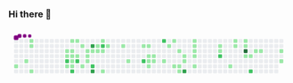 ### Hi there 👋

<!--
**Solamento02/Solamento02** is a ✨ _special_ ✨ repository because its `README.md` (this file) appears on your GitHub profile.

Here are some ideas to get you started:

- 🔭 I’m currently working on ...
- 🌱 I’m currently learning ...
- 👯 I’m looking to collaborate on ...
- 🤔 I’m looking for help with ...
- 💬 Ask me about ...
- 📫 How to reach me: ...
- 😄 Pronouns: ...
- ⚡ Fun fact: ...
-->

<svg viewBox="-16 -32 880 192" width="880" height="192" xmlns="http://www.w3.org/2000/svg"><desc>Generated with https://github.com/Platane/snk</desc><style>@keyframes c0{4.77%{fill:var(--c1)}4.79%,to{fill:var(--ce)}}@keyframes c1{2.68%{fill:var(--c1)}2.7%,to{fill:var(--ce)}}@keyframes c2{1.18%{fill:var(--c1)}1.2%,to{fill:var(--ce)}}@keyframes c3{1.48%{fill:var(--c1)}1.5%,to{fill:var(--ce)}}@keyframes c4{3.57%{fill:var(--c1)}3.59%,to{fill:var(--ce)}}@keyframes c5{15.81%{fill:var(--c1)}15.83%,to{fill:var(--ce)}}@keyframes c6{8.35%{fill:var(--c1)}8.37%,to{fill:var(--ce)}}@keyframes c7{70.14%{fill:var(--c2)}70.16%,to{fill:var(--ce)}}@keyframes c8{17.3%{fill:var(--c1)}17.32%,to{fill:var(--ce)}}@keyframes c9{14.92%{fill:var(--c1)}14.94%,to{fill:var(--ce)}}@keyframes ca{15.51%{fill:var(--c1)}15.53%,to{fill:var(--ce)}}@keyframes cb{8.65%{fill:var(--c1)}8.67%,to{fill:var(--ce)}}@keyframes cc{16.71%{fill:var(--c1)}16.73%,to{fill:var(--ce)}}@keyframes cd{17%{fill:var(--c1)}17.02%,to{fill:var(--ce)}}@keyframes ce{71.03%{fill:var(--c2)}71.05%,to{fill:var(--ce)}}@keyframes cf{14.62%{fill:var(--c1)}14.64%,to{fill:var(--ce)}}@keyframes cg{8.95%{fill:var(--c1)}8.97%,to{fill:var(--ce)}}@keyframes ch{69.54%{fill:var(--c2)}69.56%,to{fill:var(--ce)}}@keyframes ci{14.02%{fill:var(--c1)}14.04%,to{fill:var(--ce)}}@keyframes cj{19.39%{fill:var(--c1)}19.41%,to{fill:var(--ce)}}@keyframes ck{9.84%{fill:var(--c1)}9.86%,to{fill:var(--ce)}}@keyframes cl{9.54%{fill:var(--c1)}9.56%,to{fill:var(--ce)}}@keyframes cm{19.99%{fill:var(--c1)}20.01%,to{fill:var(--ce)}}@keyframes cn{73.72%{fill:var(--c3)}73.74%,to{fill:var(--ce)}}@keyframes co{10.14%{fill:var(--c1)}10.16%,to{fill:var(--ce)}}@keyframes cp{68.35%{fill:var(--c2)}68.37%,to{fill:var(--ce)}}@keyframes cq{72.23%{fill:var(--c3)}72.25%,to{fill:var(--ce)}}@keyframes cr{12.53%{fill:var(--c1)}12.55%,to{fill:var(--ce)}}@keyframes cs{10.44%{fill:var(--c1)}10.46%,to{fill:var(--ce)}}@keyframes ct{11.93%{fill:var(--c1)}11.95%,to{fill:var(--ce)}}@keyframes cu{66.56%{fill:var(--c2)}66.58%,to{fill:var(--ce)}}@keyframes cv{10.74%{fill:var(--c1)}10.76%,to{fill:var(--ce)}}@keyframes cw{21.48%{fill:var(--c1)}21.5%,to{fill:var(--ce)}}@keyframes cx{11.33%{fill:var(--c1)}11.35%,to{fill:var(--ce)}}@keyframes cy{24.77%{fill:var(--c1)}24.79%,to{fill:var(--ce)}}@keyframes cz{23.57%{fill:var(--c1)}23.59%,to{fill:var(--ce)}}@keyframes c10{26.56%{fill:var(--c1)}26.58%,to{fill:var(--ce)}}@keyframes c11{63.27%{fill:var(--c2)}63.29%,to{fill:var(--ce)}}@keyframes c12{26.86%{fill:var(--c1)}26.88%,to{fill:var(--ce)}}@keyframes c13{27.45%{fill:var(--c1)}27.47%,to{fill:var(--ce)}}@keyframes c14{28.35%{fill:var(--c1)}28.37%,to{fill:var(--ce)}}@keyframes c15{28.65%{fill:var(--c1)}28.67%,to{fill:var(--ce)}}@keyframes c16{27.75%{fill:var(--c1)}27.77%,to{fill:var(--ce)}}@keyframes c17{28.05%{fill:var(--c1)}28.07%,to{fill:var(--ce)}}@keyframes c18{60.89%{fill:var(--c2)}60.91%,to{fill:var(--ce)}}@keyframes c19{29.84%{fill:var(--c1)}29.86%,to{fill:var(--ce)}}@keyframes c1a{36.41%{fill:var(--c1)}36.43%,to{fill:var(--ce)}}@keyframes c1b{35.81%{fill:var(--c1)}35.83%,to{fill:var(--ce)}}@keyframes c1c{30.74%{fill:var(--c1)}30.76%,to{fill:var(--ce)}}@keyframes c1d{37.3%{fill:var(--c1)}37.32%,to{fill:var(--ce)}}@keyframes c1e{31.03%{fill:var(--c1)}31.05%,to{fill:var(--ce)}}@keyframes c1f{31.33%{fill:var(--c1)}31.35%,to{fill:var(--ce)}}@keyframes c1g{33.12%{fill:var(--c1)}33.14%,to{fill:var(--ce)}}@keyframes c1h{32.83%{fill:var(--c1)}32.85%,to{fill:var(--ce)}}@keyframes c1i{80.59%{fill:var(--c3)}80.61%,to{fill:var(--ce)}}@keyframes c1j{34.62%{fill:var(--c1)}34.64%,to{fill:var(--ce)}}@keyframes c1k{34.32%{fill:var(--c1)}34.34%,to{fill:var(--ce)}}@keyframes c1l{34.02%{fill:var(--c1)}34.04%,to{fill:var(--ce)}}@keyframes c1m{33.72%{fill:var(--c1)}33.74%,to{fill:var(--ce)}}@keyframes c1n{39.09%{fill:var(--c1)}39.11%,to{fill:var(--ce)}}@keyframes c1o{50.74%{fill:var(--c1)}50.76%,to{fill:var(--ce)}}@keyframes c1p{51.03%{fill:var(--c1)}51.05%,to{fill:var(--ce)}}@keyframes c1q{51.33%{fill:var(--c2)}51.35%,to{fill:var(--ce)}}@keyframes c1r{41.18%{fill:var(--c1)}41.2%,to{fill:var(--ce)}}@keyframes c1s{49.54%{fill:var(--c1)}49.56%,to{fill:var(--ce)}}@keyframes c1t{49.84%{fill:var(--c1)}49.86%,to{fill:var(--ce)}}@keyframes c1u{48.95%{fill:var(--c1)}48.97%,to{fill:var(--ce)}}@keyframes c1v{48.65%{fill:var(--c1)}48.67%,to{fill:var(--ce)}}@keyframes c1w{85.36%{fill:var(--c4)}85.38%,to{fill:var(--ce)}}@keyframes c1x{42.68%{fill:var(--c1)}42.7%,to{fill:var(--ce)}}@keyframes c1y{42.98%{fill:var(--c1)}43%,to{fill:var(--ce)}}@keyframes c1z{54.02%{fill:var(--c2)}54.04%,to{fill:var(--ce)}}@keyframes c20{43.57%{fill:var(--c1)}43.59%,to{fill:var(--ce)}}@keyframes c21{43.87%{fill:var(--c1)}43.89%,to{fill:var(--ce)}}@keyframes c22{45.06%{fill:var(--c1)}45.08%,to{fill:var(--ce)}}@keyframes c23{45.66%{fill:var(--c1)}45.68%,to{fill:var(--ce)}}@keyframes u0{1.18%{transform:scale(0,1)}1.2%,1.48%{transform:scale(.02,1)}1.5%,2.68%{transform:scale(.03,1)}2.7%,3.57%{transform:scale(.05,1)}3.59%,4.77%{transform:scale(.06,1)}4.79%,8.35%{transform:scale(.08,1)}8.37%,8.65%{transform:scale(.1,1)}8.67%,8.95%{transform:scale(.11,1)}8.97%,9.54%{transform:scale(.13,1)}9.56%,9.84%{transform:scale(.14,1)}10.14%,9.86%{transform:scale(.16,1)}10.16%,10.44%{transform:scale(.17,1)}10.46%,10.74%{transform:scale(.19,1)}10.76%,11.33%{transform:scale(.21,1)}11.35%,11.93%{transform:scale(.22,1)}11.95%,12.53%{transform:scale(.24,1)}12.55%,14.02%{transform:scale(.25,1)}14.04%,14.62%{transform:scale(.27,1)}14.64%,14.92%{transform:scale(.29,1)}14.94%,15.51%{transform:scale(.3,1)}15.53%,15.81%{transform:scale(.32,1)}15.83%,16.71%{transform:scale(.33,1)}16.73%,17%{transform:scale(.35,1)}17.02%,17.3%{transform:scale(.37,1)}17.32%,19.39%{transform:scale(.38,1)}19.41%,19.99%{transform:scale(.4,1)}20.01%,21.48%{transform:scale(.41,1)}21.5%,23.57%{transform:scale(.43,1)}23.59%,24.77%{transform:scale(.44,1)}24.79%,26.56%{transform:scale(.46,1)}26.58%,26.86%{transform:scale(.48,1)}26.88%,27.45%{transform:scale(.49,1)}27.47%,27.75%{transform:scale(.51,1)}27.77%,28.05%{transform:scale(.52,1)}28.07%,28.35%{transform:scale(.54,1)}28.37%,28.65%{transform:scale(.56,1)}28.67%,29.84%{transform:scale(.57,1)}29.86%,30.74%{transform:scale(.59,1)}30.76%,31.03%{transform:scale(.6,1)}31.05%,31.33%{transform:scale(.62,1)}31.35%,32.83%{transform:scale(.63,1)}32.85%,33.12%{transform:scale(.65,1)}33.14%,33.72%{transform:scale(.67,1)}33.74%,34.02%{transform:scale(.68,1)}34.04%,34.32%{transform:scale(.7,1)}34.34%,34.62%{transform:scale(.71,1)}34.64%,35.81%{transform:scale(.73,1)}35.83%,36.41%{transform:scale(.75,1)}36.43%,37.3%{transform:scale(.76,1)}37.32%,39.09%{transform:scale(.78,1)}39.11%,41.18%{transform:scale(.79,1)}41.2%,42.68%{transform:scale(.81,1)}42.7%,42.98%{transform:scale(.83,1)}43%,43.57%{transform:scale(.84,1)}43.59%,43.87%{transform:scale(.86,1)}43.89%,45.06%{transform:scale(.87,1)}45.08%,45.66%{transform:scale(.89,1)}45.68%,48.65%{transform:scale(.9,1)}48.67%,48.95%{transform:scale(.92,1)}48.97%,49.54%{transform:scale(.94,1)}49.56%,49.84%{transform:scale(.95,1)}49.86%,50.74%{transform:scale(.97,1)}50.76%,51.03%{transform:scale(.98,1)}51.05%,to{transform:scale(1,1)}}@keyframes u1{51.33%{transform:scale(0,1)}51.35%,54.02%{transform:scale(.11,1)}54.04%,60.89%{transform:scale(.22,1)}60.91%,63.27%{transform:scale(.33,1)}63.29%,66.56%{transform:scale(.44,1)}66.58%,68.35%{transform:scale(.56,1)}68.37%,69.54%{transform:scale(.67,1)}69.56%,70.14%{transform:scale(.78,1)}70.16%,71.03%{transform:scale(.89,1)}71.05%,to{transform:scale(1,1)}}@keyframes u2{72.23%{transform:scale(0,1)}72.25%,73.72%{transform:scale(.33,1)}73.74%,80.59%{transform:scale(.67,1)}80.61%,to{transform:scale(1,1)}}@keyframes u3{85.36%{transform:scale(0,1)}85.38%,to{transform:scale(1,1)}}@keyframes s0{0%,99.7%{transform:translate(0,-16px)}.3%{transform:translate(0,0)}1.19%,98.51%{transform:translate(48px,0)}1.49%{transform:translate(48px,16px)}1.79%{transform:translate(32px,16px)}2.69%{transform:translate(32px,64px)}2.99%{transform:translate(48px,64px)}3.58%{transform:translate(48px,96px)}3.88%{transform:translate(32px,96px)}4.18%{transform:translate(32px,80px)}4.78%{transform:translate(0,80px)}5.07%{transform:translate(0,64px)}7.76%{transform:translate(144px,64px)}8.06%{transform:translate(144px,48px)}9.55%{transform:translate(224px,48px)}13.43%,9.85%{transform:translate(224px,32px)}11.04%{transform:translate(288px,32px)}11.64%{transform:translate(288px,0)}12.24%{transform:translate(256px,0)}12.84%,67.16%{transform:translate(256px,32px)}13.73%{transform:translate(224px,16px)}14.03%{transform:translate(208px,16px)}14.33%{transform:translate(208px,0)}14.93%{transform:translate(176px,0)}15.52%{transform:translate(176px,32px)}15.82%{transform:translate(160px,32px)}16.12%{transform:translate(160px,48px)}16.42%{transform:translate(176px,48px)}17.01%,70.75%{transform:translate(176px,80px)}17.61%{transform:translate(144px,80px)}17.91%{transform:translate(144px,96px)}18.21%{transform:translate(160px,96px)}18.51%,70.45%{transform:translate(160px,80px)}19.7%,68.66%{transform:translate(224px,80px)}20%,68.96%{transform:translate(224px,64px)}20.9%{transform:translate(272px,64px)}21.49%{transform:translate(272px,96px)}22.99%{transform:translate(352px,96px)}24.48%{transform:translate(352px,16px)}24.78%{transform:translate(336px,16px)}25.07%{transform:translate(336px,0)}26.27%,62.09%{transform:translate(400px,0)}26.57%{transform:translate(400px,16px)}26.87%{transform:translate(416px,16px)}27.46%{transform:translate(416px,48px)}27.76%{transform:translate(432px,48px)}28.06%{transform:translate(432px,64px)}28.36%{transform:translate(416px,64px)}28.66%{transform:translate(416px,80px)}29.55%{transform:translate(464px,80px)}29.85%{transform:translate(464px,64px)}30.45%{transform:translate(496px,64px)}30.75%,31.94%{transform:translate(496px,80px)}31.04%{transform:translate(512px,80px)}31.34%{transform:translate(512px,96px)}31.64%{transform:translate(496px,96px)}32.54%{transform:translate(528px,80px)}33.13%{transform:translate(528px,48px)}33.73%{transform:translate(560px,48px)}34.63%{transform:translate(560px,0)}36.12%{transform:translate(480px,0)}36.42%{transform:translate(480px,16px)}37.01%{transform:translate(512px,16px)}37.31%{transform:translate(512px,32px)}38.21%{transform:translate(560px,32px)}39.1%{transform:translate(560px,80px)}42.09%{transform:translate(720px,80px)}42.69%,55.22%{transform:translate(720px,48px)}43.28%{transform:translate(752px,48px)}43.58%{transform:translate(752px,32px)}45.07%{transform:translate(832px,32px)}45.67%{transform:translate(832px,64px)}45.97%{transform:translate(816px,64px)}46.87%{transform:translate(816px,16px)}48.66%{transform:translate(720px,16px)}48.96%{transform:translate(720px,0)}49.55%{transform:translate(688px,0)}49.85%{transform:translate(688px,16px)}50.75%{transform:translate(640px,16px)}51.34%{transform:translate(640px,48px)}53.13%{transform:translate(736px,48px)}54.03%{transform:translate(736px,96px)}54.33%,84.18%{transform:translate(720px,96px)}55.52%{transform:translate(704px,48px)}56.42%{transform:translate(704px,0)}63.28%{transform:translate(400px,64px)}63.58%{transform:translate(384px,64px)}64.48%{transform:translate(384px,16px)}66.87%{transform:translate(256px,16px)}67.46%{transform:translate(240px,32px)}68.36%{transform:translate(240px,80px)}70.15%{transform:translate(160px,64px)}71.04%{transform:translate(176px,96px)}72.24%{transform:translate(240px,96px)}73.73%{transform:translate(240px,16px)}79.1%{transform:translate(528px,16px)}80.6%{transform:translate(528px,96px)}85.37%{transform:translate(720px,32px)}97.61%{transform:translate(64px,32px)}98.21%{transform:translate(64px,0)}98.81%{transform:translate(48px,-16px)}}@keyframes s1{0%,99.7%{transform:translate(16px,-16px)}.3%{transform:translate(0,-16px)}.6%{transform:translate(0,0)}1.49%,98.81%{transform:translate(48px,0)}1.79%{transform:translate(48px,16px)}2.09%{transform:translate(32px,16px)}2.99%{transform:translate(32px,64px)}3.28%{transform:translate(48px,64px)}3.88%{transform:translate(48px,96px)}4.18%{transform:translate(32px,96px)}4.48%{transform:translate(32px,80px)}5.07%{transform:translate(0,80px)}5.37%{transform:translate(0,64px)}8.06%{transform:translate(144px,64px)}8.36%{transform:translate(144px,48px)}9.85%{transform:translate(224px,48px)}10.15%,13.73%{transform:translate(224px,32px)}11.34%{transform:translate(288px,32px)}11.94%{transform:translate(288px,0)}12.54%{transform:translate(256px,0)}13.13%,67.46%{transform:translate(256px,32px)}14.03%{transform:translate(224px,16px)}14.33%{transform:translate(208px,16px)}14.63%{transform:translate(208px,0)}15.22%{transform:translate(176px,0)}15.82%{transform:translate(176px,32px)}16.12%{transform:translate(160px,32px)}16.42%{transform:translate(160px,48px)}16.72%{transform:translate(176px,48px)}17.31%,71.04%{transform:translate(176px,80px)}17.91%{transform:translate(144px,80px)}18.21%{transform:translate(144px,96px)}18.51%{transform:translate(160px,96px)}18.81%,70.75%{transform:translate(160px,80px)}20%,68.96%{transform:translate(224px,80px)}20.3%,69.25%{transform:translate(224px,64px)}21.19%{transform:translate(272px,64px)}21.79%{transform:translate(272px,96px)}23.28%{transform:translate(352px,96px)}24.78%{transform:translate(352px,16px)}25.07%{transform:translate(336px,16px)}25.37%{transform:translate(336px,0)}26.57%,62.39%{transform:translate(400px,0)}26.87%{transform:translate(400px,16px)}27.16%{transform:translate(416px,16px)}27.76%{transform:translate(416px,48px)}28.06%{transform:translate(432px,48px)}28.36%{transform:translate(432px,64px)}28.66%{transform:translate(416px,64px)}28.96%{transform:translate(416px,80px)}29.85%{transform:translate(464px,80px)}30.15%{transform:translate(464px,64px)}30.75%{transform:translate(496px,64px)}31.04%,32.24%{transform:translate(496px,80px)}31.34%{transform:translate(512px,80px)}31.64%{transform:translate(512px,96px)}31.94%{transform:translate(496px,96px)}32.84%{transform:translate(528px,80px)}33.43%{transform:translate(528px,48px)}34.03%{transform:translate(560px,48px)}34.93%{transform:translate(560px,0)}36.42%{transform:translate(480px,0)}36.72%{transform:translate(480px,16px)}37.31%{transform:translate(512px,16px)}37.61%{transform:translate(512px,32px)}38.51%{transform:translate(560px,32px)}39.4%{transform:translate(560px,80px)}42.39%{transform:translate(720px,80px)}42.99%,55.52%{transform:translate(720px,48px)}43.58%{transform:translate(752px,48px)}43.88%{transform:translate(752px,32px)}45.37%{transform:translate(832px,32px)}45.97%{transform:translate(832px,64px)}46.27%{transform:translate(816px,64px)}47.16%{transform:translate(816px,16px)}48.96%{transform:translate(720px,16px)}49.25%{transform:translate(720px,0)}49.85%{transform:translate(688px,0)}50.15%{transform:translate(688px,16px)}51.04%{transform:translate(640px,16px)}51.64%{transform:translate(640px,48px)}53.43%{transform:translate(736px,48px)}54.33%{transform:translate(736px,96px)}54.63%,84.48%{transform:translate(720px,96px)}55.82%{transform:translate(704px,48px)}56.72%{transform:translate(704px,0)}63.58%{transform:translate(400px,64px)}63.88%{transform:translate(384px,64px)}64.78%{transform:translate(384px,16px)}67.16%{transform:translate(256px,16px)}67.76%{transform:translate(240px,32px)}68.66%{transform:translate(240px,80px)}70.45%{transform:translate(160px,64px)}71.34%{transform:translate(176px,96px)}72.54%{transform:translate(240px,96px)}74.03%{transform:translate(240px,16px)}79.4%{transform:translate(528px,16px)}80.9%{transform:translate(528px,96px)}85.67%{transform:translate(720px,32px)}97.91%{transform:translate(64px,32px)}98.51%{transform:translate(64px,0)}99.1%{transform:translate(48px,-16px)}}@keyframes s2{0%,99.7%{transform:translate(32px,-16px)}.6%{transform:translate(0,-16px)}.9%{transform:translate(0,0)}1.79%,99.1%{transform:translate(48px,0)}2.09%{transform:translate(48px,16px)}2.39%{transform:translate(32px,16px)}3.28%{transform:translate(32px,64px)}3.58%{transform:translate(48px,64px)}4.18%{transform:translate(48px,96px)}4.48%{transform:translate(32px,96px)}4.78%{transform:translate(32px,80px)}5.37%{transform:translate(0,80px)}5.67%{transform:translate(0,64px)}8.36%{transform:translate(144px,64px)}8.66%{transform:translate(144px,48px)}10.15%{transform:translate(224px,48px)}10.45%,14.03%{transform:translate(224px,32px)}11.64%{transform:translate(288px,32px)}12.24%{transform:translate(288px,0)}12.84%{transform:translate(256px,0)}13.43%,67.76%{transform:translate(256px,32px)}14.33%{transform:translate(224px,16px)}14.63%{transform:translate(208px,16px)}14.93%{transform:translate(208px,0)}15.52%{transform:translate(176px,0)}16.12%{transform:translate(176px,32px)}16.42%{transform:translate(160px,32px)}16.72%{transform:translate(160px,48px)}17.01%{transform:translate(176px,48px)}17.61%,71.34%{transform:translate(176px,80px)}18.21%{transform:translate(144px,80px)}18.51%{transform:translate(144px,96px)}18.81%{transform:translate(160px,96px)}19.1%,71.04%{transform:translate(160px,80px)}20.3%,69.25%{transform:translate(224px,80px)}20.6%,69.55%{transform:translate(224px,64px)}21.49%{transform:translate(272px,64px)}22.09%{transform:translate(272px,96px)}23.58%{transform:translate(352px,96px)}25.07%{transform:translate(352px,16px)}25.37%{transform:translate(336px,16px)}25.67%{transform:translate(336px,0)}26.87%,62.69%{transform:translate(400px,0)}27.16%{transform:translate(400px,16px)}27.46%{transform:translate(416px,16px)}28.06%{transform:translate(416px,48px)}28.36%{transform:translate(432px,48px)}28.66%{transform:translate(432px,64px)}28.96%{transform:translate(416px,64px)}29.25%{transform:translate(416px,80px)}30.15%{transform:translate(464px,80px)}30.45%{transform:translate(464px,64px)}31.04%{transform:translate(496px,64px)}31.34%,32.54%{transform:translate(496px,80px)}31.64%{transform:translate(512px,80px)}31.94%{transform:translate(512px,96px)}32.24%{transform:translate(496px,96px)}33.13%{transform:translate(528px,80px)}33.73%{transform:translate(528px,48px)}34.33%{transform:translate(560px,48px)}35.22%{transform:translate(560px,0)}36.72%{transform:translate(480px,0)}37.01%{transform:translate(480px,16px)}37.61%{transform:translate(512px,16px)}37.91%{transform:translate(512px,32px)}38.81%{transform:translate(560px,32px)}39.7%{transform:translate(560px,80px)}42.69%{transform:translate(720px,80px)}43.28%,55.82%{transform:translate(720px,48px)}43.88%{transform:translate(752px,48px)}44.18%{transform:translate(752px,32px)}45.67%{transform:translate(832px,32px)}46.27%{transform:translate(832px,64px)}46.57%{transform:translate(816px,64px)}47.46%{transform:translate(816px,16px)}49.25%{transform:translate(720px,16px)}49.55%{transform:translate(720px,0)}50.15%{transform:translate(688px,0)}50.45%{transform:translate(688px,16px)}51.34%{transform:translate(640px,16px)}51.94%{transform:translate(640px,48px)}53.73%{transform:translate(736px,48px)}54.63%{transform:translate(736px,96px)}54.93%,84.78%{transform:translate(720px,96px)}56.12%{transform:translate(704px,48px)}57.01%{transform:translate(704px,0)}63.88%{transform:translate(400px,64px)}64.18%{transform:translate(384px,64px)}65.07%{transform:translate(384px,16px)}67.46%{transform:translate(256px,16px)}68.06%{transform:translate(240px,32px)}68.96%{transform:translate(240px,80px)}70.75%{transform:translate(160px,64px)}71.64%{transform:translate(176px,96px)}72.84%{transform:translate(240px,96px)}74.33%{transform:translate(240px,16px)}79.7%{transform:translate(528px,16px)}81.19%{transform:translate(528px,96px)}85.97%{transform:translate(720px,32px)}98.21%{transform:translate(64px,32px)}98.81%{transform:translate(64px,0)}99.4%{transform:translate(48px,-16px)}}@keyframes s3{0%,99.7%{transform:translate(48px,-16px)}.9%{transform:translate(0,-16px)}1.19%{transform:translate(0,0)}2.09%,99.4%{transform:translate(48px,0)}2.39%{transform:translate(48px,16px)}2.69%{transform:translate(32px,16px)}3.58%{transform:translate(32px,64px)}3.88%{transform:translate(48px,64px)}4.48%{transform:translate(48px,96px)}4.78%{transform:translate(32px,96px)}5.07%{transform:translate(32px,80px)}5.67%{transform:translate(0,80px)}5.97%{transform:translate(0,64px)}8.66%{transform:translate(144px,64px)}8.96%{transform:translate(144px,48px)}10.45%{transform:translate(224px,48px)}10.75%,14.33%{transform:translate(224px,32px)}11.94%{transform:translate(288px,32px)}12.54%{transform:translate(288px,0)}13.13%{transform:translate(256px,0)}13.73%,68.06%{transform:translate(256px,32px)}14.63%{transform:translate(224px,16px)}14.93%{transform:translate(208px,16px)}15.22%{transform:translate(208px,0)}15.82%{transform:translate(176px,0)}16.42%{transform:translate(176px,32px)}16.72%{transform:translate(160px,32px)}17.01%{transform:translate(160px,48px)}17.31%{transform:translate(176px,48px)}17.91%,71.64%{transform:translate(176px,80px)}18.51%{transform:translate(144px,80px)}18.81%{transform:translate(144px,96px)}19.1%{transform:translate(160px,96px)}19.4%,71.34%{transform:translate(160px,80px)}20.6%,69.55%{transform:translate(224px,80px)}20.9%,69.85%{transform:translate(224px,64px)}21.79%{transform:translate(272px,64px)}22.39%{transform:translate(272px,96px)}23.88%{transform:translate(352px,96px)}25.37%{transform:translate(352px,16px)}25.67%{transform:translate(336px,16px)}25.97%{transform:translate(336px,0)}27.16%,62.99%{transform:translate(400px,0)}27.46%{transform:translate(400px,16px)}27.76%{transform:translate(416px,16px)}28.36%{transform:translate(416px,48px)}28.66%{transform:translate(432px,48px)}28.96%{transform:translate(432px,64px)}29.25%{transform:translate(416px,64px)}29.55%{transform:translate(416px,80px)}30.45%{transform:translate(464px,80px)}30.75%{transform:translate(464px,64px)}31.34%{transform:translate(496px,64px)}31.64%,32.84%{transform:translate(496px,80px)}31.94%{transform:translate(512px,80px)}32.24%{transform:translate(512px,96px)}32.54%{transform:translate(496px,96px)}33.43%{transform:translate(528px,80px)}34.03%{transform:translate(528px,48px)}34.63%{transform:translate(560px,48px)}35.52%{transform:translate(560px,0)}37.01%{transform:translate(480px,0)}37.31%{transform:translate(480px,16px)}37.91%{transform:translate(512px,16px)}38.21%{transform:translate(512px,32px)}39.1%{transform:translate(560px,32px)}40%{transform:translate(560px,80px)}42.99%{transform:translate(720px,80px)}43.58%,56.12%{transform:translate(720px,48px)}44.18%{transform:translate(752px,48px)}44.48%{transform:translate(752px,32px)}45.97%{transform:translate(832px,32px)}46.57%{transform:translate(832px,64px)}46.87%{transform:translate(816px,64px)}47.76%{transform:translate(816px,16px)}49.55%{transform:translate(720px,16px)}49.85%{transform:translate(720px,0)}50.45%{transform:translate(688px,0)}50.75%{transform:translate(688px,16px)}51.64%{transform:translate(640px,16px)}52.24%{transform:translate(640px,48px)}54.03%{transform:translate(736px,48px)}54.93%{transform:translate(736px,96px)}55.22%,85.07%{transform:translate(720px,96px)}56.42%{transform:translate(704px,48px)}57.31%{transform:translate(704px,0)}64.18%{transform:translate(400px,64px)}64.48%{transform:translate(384px,64px)}65.37%{transform:translate(384px,16px)}67.76%{transform:translate(256px,16px)}68.36%{transform:translate(240px,32px)}69.25%{transform:translate(240px,80px)}71.04%{transform:translate(160px,64px)}71.94%{transform:translate(176px,96px)}73.13%{transform:translate(240px,96px)}74.63%{transform:translate(240px,16px)}80%{transform:translate(528px,16px)}81.49%{transform:translate(528px,96px)}86.27%{transform:translate(720px,32px)}98.51%{transform:translate(64px,32px)}99.1%{transform:translate(64px,0)}}:root{--cb:#1b1f230a;--cs:purple;--ce:#ebedf0;--c0:#ebedf0;--c1:#9be9a8;--c2:#40c463;--c3:#30a14e;--c4:#216e39}@media (prefers-color-scheme:dark){:root{--cb:#1b1f230a;--cs:purple;--ce:#161b22;--c1:#01311f;--c2:#034525;--c3:#0f6d31;--c4:#00c647}}.c{shape-rendering:geometricPrecision;fill:var(--ce);stroke-width:1px;stroke:var(--cb);animation:none 33500ms linear infinite}.c.c0{fill:var(--c1);animation-name:c0}.c.c1,.c.c2,.c.c3{fill:var(--c1);animation-name:c1}.c.c2,.c.c3{animation-name:c2}.c.c3{animation-name:c3}.c.c4,.c.c5,.c.c6{fill:var(--c1);animation-name:c4}.c.c5,.c.c6{animation-name:c5}.c.c6{animation-name:c6}.c.c7{fill:var(--c2);animation-name:c7}.c.c8,.c.c9,.c.ca{fill:var(--c1);animation-name:c8}.c.c9,.c.ca{animation-name:c9}.c.ca{animation-name:ca}.c.cb,.c.cc,.c.cd{fill:var(--c1);animation-name:cb}.c.cc,.c.cd{animation-name:cc}.c.cd{animation-name:cd}.c.ce{fill:var(--c2);animation-name:ce}.c.cf,.c.cg{fill:var(--c1);animation-name:cf}.c.cg{animation-name:cg}.c.ch{fill:var(--c2);animation-name:ch}.c.ci,.c.cj{fill:var(--c1);animation-name:ci}.c.cj{animation-name:cj}.c.ck,.c.cl,.c.cm{fill:var(--c1);animation-name:ck}.c.cl,.c.cm{animation-name:cl}.c.cm{animation-name:cm}.c.cn{fill:var(--c3);animation-name:cn}.c.co{fill:var(--c1);animation-name:co}.c.cp{fill:var(--c2);animation-name:cp}.c.cq{fill:var(--c3);animation-name:cq}.c.cr,.c.cs,.c.ct{fill:var(--c1);animation-name:cr}.c.cs,.c.ct{animation-name:cs}.c.ct{animation-name:ct}.c.cu{fill:var(--c2);animation-name:cu}.c.cv,.c.cw,.c.cx{fill:var(--c1);animation-name:cv}.c.cw,.c.cx{animation-name:cw}.c.cx{animation-name:cx}.c.c10,.c.cy,.c.cz{fill:var(--c1);animation-name:cy}.c.c10,.c.cz{animation-name:cz}.c.c10{animation-name:c10}.c.c11{fill:var(--c2);animation-name:c11}.c.c12,.c.c13,.c.c14{fill:var(--c1);animation-name:c12}.c.c13,.c.c14{animation-name:c13}.c.c14{animation-name:c14}.c.c15,.c.c16,.c.c17{fill:var(--c1);animation-name:c15}.c.c16,.c.c17{animation-name:c16}.c.c17{animation-name:c17}.c.c18{fill:var(--c2);animation-name:c18}.c.c19,.c.c1a,.c.c1b{fill:var(--c1);animation-name:c19}.c.c1a,.c.c1b{animation-name:c1a}.c.c1b{animation-name:c1b}.c.c1c,.c.c1d,.c.c1e{fill:var(--c1);animation-name:c1c}.c.c1d,.c.c1e{animation-name:c1d}.c.c1e{animation-name:c1e}.c.c1f,.c.c1g,.c.c1h{fill:var(--c1);animation-name:c1f}.c.c1g,.c.c1h{animation-name:c1g}.c.c1h{animation-name:c1h}.c.c1i{fill:var(--c3);animation-name:c1i}.c.c1j{fill:var(--c1);animation-name:c1j}.c.c1k,.c.c1l,.c.c1m{fill:var(--c1);animation-name:c1k}.c.c1l,.c.c1m{animation-name:c1l}.c.c1m{animation-name:c1m}.c.c1n,.c.c1o,.c.c1p{fill:var(--c1);animation-name:c1n}.c.c1o,.c.c1p{animation-name:c1o}.c.c1p{animation-name:c1p}.c.c1q{fill:var(--c2);animation-name:c1q}.c.c1r,.c.c1s{fill:var(--c1);animation-name:c1r}.c.c1s{animation-name:c1s}.c.c1t,.c.c1u,.c.c1v{fill:var(--c1);animation-name:c1t}.c.c1u,.c.c1v{animation-name:c1u}.c.c1v{animation-name:c1v}.c.c1w{fill:var(--c4);animation-name:c1w}.c.c1x,.c.c1y{fill:var(--c1);animation-name:c1x}.c.c1y{animation-name:c1y}.c.c1z{fill:var(--c2);animation-name:c1z}.c.c20{fill:var(--c1);animation-name:c20}.c.c21,.c.c22,.c.c23{fill:var(--c1);animation-name:c21}.c.c22,.c.c23{animation-name:c22}.c.c23{animation-name:c23}.s,.u{animation:none linear 33500ms infinite}.u,.u.u0{transform-origin:0 0}.u{transform:scale(0,1)}.u.u0{fill:var(--c1);animation-name:u0}.u.u1{fill:var(--c2);animation-name:u1;transform-origin:702.9px 0}.u.u2{fill:var(--c3);animation-name:u2;transform-origin:803.4px 0}.u.u3{fill:var(--c4);animation-name:u3;transform-origin:836.8px 0}.s{shape-rendering:geometricPrecision;fill:var(--cs)}.s.s0{transform:translate(0,-16px);animation-name:s0}.s.s1{transform:translate(16px,-16px);animation-name:s1}.s.s2{transform:translate(32px,-16px);animation-name:s2}.s.s3{transform:translate(48px,-16px);animation-name:s3}</style><rect class="c" x="2" y="2" rx="2" ry="2" width="12" height="12"/><rect class="c" x="2" y="18" rx="2" ry="2" width="12" height="12"/><rect class="c" x="2" y="34" rx="2" ry="2" width="12" height="12"/><rect class="c" x="2" y="50" rx="2" ry="2" width="12" height="12"/><rect class="c" x="2" y="66" rx="2" ry="2" width="12" height="12"/><rect class="c c0" x="2" y="82" rx="2" ry="2" width="12" height="12"/><rect class="c" x="2" y="98" rx="2" ry="2" width="12" height="12"/><rect class="c" x="18" y="2" rx="2" ry="2" width="12" height="12"/><rect class="c" x="18" y="18" rx="2" ry="2" width="12" height="12"/><rect class="c" x="18" y="34" rx="2" ry="2" width="12" height="12"/><rect class="c" x="18" y="50" rx="2" ry="2" width="12" height="12"/><rect class="c" x="18" y="66" rx="2" ry="2" width="12" height="12"/><rect class="c" x="18" y="82" rx="2" ry="2" width="12" height="12"/><rect class="c" x="18" y="98" rx="2" ry="2" width="12" height="12"/><rect class="c" x="34" y="2" rx="2" ry="2" width="12" height="12"/><rect class="c" x="34" y="18" rx="2" ry="2" width="12" height="12"/><rect class="c" x="34" y="34" rx="2" ry="2" width="12" height="12"/><rect class="c" x="34" y="50" rx="2" ry="2" width="12" height="12"/><rect class="c c1" x="34" y="66" rx="2" ry="2" width="12" height="12"/><rect class="c" x="34" y="82" rx="2" ry="2" width="12" height="12"/><rect class="c" x="34" y="98" rx="2" ry="2" width="12" height="12"/><rect class="c c2" x="50" y="2" rx="2" ry="2" width="12" height="12"/><rect class="c c3" x="50" y="18" rx="2" ry="2" width="12" height="12"/><rect class="c" x="50" y="34" rx="2" ry="2" width="12" height="12"/><rect class="c" x="50" y="50" rx="2" ry="2" width="12" height="12"/><rect class="c" x="50" y="66" rx="2" ry="2" width="12" height="12"/><rect class="c" x="50" y="82" rx="2" ry="2" width="12" height="12"/><rect class="c c4" x="50" y="98" rx="2" ry="2" width="12" height="12"/><rect class="c" x="66" y="2" rx="2" ry="2" width="12" height="12"/><rect class="c" x="66" y="18" rx="2" ry="2" width="12" height="12"/><rect class="c" x="66" y="34" rx="2" ry="2" width="12" height="12"/><rect class="c" x="66" y="50" rx="2" ry="2" width="12" height="12"/><rect class="c" x="66" y="66" rx="2" ry="2" width="12" height="12"/><rect class="c" x="66" y="82" rx="2" ry="2" width="12" height="12"/><rect class="c" x="66" y="98" rx="2" ry="2" width="12" height="12"/><rect class="c" x="82" y="2" rx="2" ry="2" width="12" height="12"/><rect class="c" x="82" y="18" rx="2" ry="2" width="12" height="12"/><rect class="c" x="82" y="34" rx="2" ry="2" width="12" height="12"/><rect class="c" x="82" y="50" rx="2" ry="2" width="12" height="12"/><rect class="c" x="82" y="66" rx="2" ry="2" width="12" height="12"/><rect class="c" x="82" y="82" rx="2" ry="2" width="12" height="12"/><rect class="c" x="82" y="98" rx="2" ry="2" width="12" height="12"/><rect class="c" x="98" y="2" rx="2" ry="2" width="12" height="12"/><rect class="c" x="98" y="18" rx="2" ry="2" width="12" height="12"/><rect class="c" x="98" y="34" rx="2" ry="2" width="12" height="12"/><rect class="c" x="98" y="50" rx="2" ry="2" width="12" height="12"/><rect class="c" x="98" y="66" rx="2" ry="2" width="12" height="12"/><rect class="c" x="98" y="82" rx="2" ry="2" width="12" height="12"/><rect class="c" x="98" y="98" rx="2" ry="2" width="12" height="12"/><rect class="c" x="114" y="2" rx="2" ry="2" width="12" height="12"/><rect class="c" x="114" y="18" rx="2" ry="2" width="12" height="12"/><rect class="c" x="114" y="34" rx="2" ry="2" width="12" height="12"/><rect class="c" x="114" y="50" rx="2" ry="2" width="12" height="12"/><rect class="c" x="114" y="66" rx="2" ry="2" width="12" height="12"/><rect class="c" x="114" y="82" rx="2" ry="2" width="12" height="12"/><rect class="c" x="114" y="98" rx="2" ry="2" width="12" height="12"/><rect class="c" x="130" y="2" rx="2" ry="2" width="12" height="12"/><rect class="c" x="130" y="18" rx="2" ry="2" width="12" height="12"/><rect class="c" x="130" y="34" rx="2" ry="2" width="12" height="12"/><rect class="c" x="130" y="50" rx="2" ry="2" width="12" height="12"/><rect class="c" x="130" y="66" rx="2" ry="2" width="12" height="12"/><rect class="c" x="130" y="82" rx="2" ry="2" width="12" height="12"/><rect class="c" x="130" y="98" rx="2" ry="2" width="12" height="12"/><rect class="c" x="146" y="2" rx="2" ry="2" width="12" height="12"/><rect class="c" x="146" y="18" rx="2" ry="2" width="12" height="12"/><rect class="c" x="146" y="34" rx="2" ry="2" width="12" height="12"/><rect class="c" x="146" y="50" rx="2" ry="2" width="12" height="12"/><rect class="c" x="146" y="66" rx="2" ry="2" width="12" height="12"/><rect class="c" x="146" y="82" rx="2" ry="2" width="12" height="12"/><rect class="c" x="146" y="98" rx="2" ry="2" width="12" height="12"/><rect class="c" x="162" y="2" rx="2" ry="2" width="12" height="12"/><rect class="c" x="162" y="18" rx="2" ry="2" width="12" height="12"/><rect class="c c5" x="162" y="34" rx="2" ry="2" width="12" height="12"/><rect class="c c6" x="162" y="50" rx="2" ry="2" width="12" height="12"/><rect class="c c7" x="162" y="66" rx="2" ry="2" width="12" height="12"/><rect class="c c8" x="162" y="82" rx="2" ry="2" width="12" height="12"/><rect class="c" x="162" y="98" rx="2" ry="2" width="12" height="12"/><rect class="c c9" x="178" y="2" rx="2" ry="2" width="12" height="12"/><rect class="c" x="178" y="18" rx="2" ry="2" width="12" height="12"/><rect class="c ca" x="178" y="34" rx="2" ry="2" width="12" height="12"/><rect class="c cb" x="178" y="50" rx="2" ry="2" width="12" height="12"/><rect class="c cc" x="178" y="66" rx="2" ry="2" width="12" height="12"/><rect class="c cd" x="178" y="82" rx="2" ry="2" width="12" height="12"/><rect class="c ce" x="178" y="98" rx="2" ry="2" width="12" height="12"/><rect class="c cf" x="194" y="2" rx="2" ry="2" width="12" height="12"/><rect class="c" x="194" y="18" rx="2" ry="2" width="12" height="12"/><rect class="c" x="194" y="34" rx="2" ry="2" width="12" height="12"/><rect class="c cg" x="194" y="50" rx="2" ry="2" width="12" height="12"/><rect class="c ch" x="194" y="66" rx="2" ry="2" width="12" height="12"/><rect class="c" x="194" y="82" rx="2" ry="2" width="12" height="12"/><rect class="c" x="194" y="98" rx="2" ry="2" width="12" height="12"/><rect class="c" x="210" y="2" rx="2" ry="2" width="12" height="12"/><rect class="c ci" x="210" y="18" rx="2" ry="2" width="12" height="12"/><rect class="c" x="210" y="34" rx="2" ry="2" width="12" height="12"/><rect class="c" x="210" y="50" rx="2" ry="2" width="12" height="12"/><rect class="c" x="210" y="66" rx="2" ry="2" width="12" height="12"/><rect class="c cj" x="210" y="82" rx="2" ry="2" width="12" height="12"/><rect class="c" x="210" y="98" rx="2" ry="2" width="12" height="12"/><rect class="c" x="226" y="2" rx="2" ry="2" width="12" height="12"/><rect class="c" x="226" y="18" rx="2" ry="2" width="12" height="12"/><rect class="c ck" x="226" y="34" rx="2" ry="2" width="12" height="12"/><rect class="c cl" x="226" y="50" rx="2" ry="2" width="12" height="12"/><rect class="c cm" x="226" y="66" rx="2" ry="2" width="12" height="12"/><rect class="c" x="226" y="82" rx="2" ry="2" width="12" height="12"/><rect class="c" x="226" y="98" rx="2" ry="2" width="12" height="12"/><rect class="c" x="242" y="2" rx="2" ry="2" width="12" height="12"/><rect class="c cn" x="242" y="18" rx="2" ry="2" width="12" height="12"/><rect class="c co" x="242" y="34" rx="2" ry="2" width="12" height="12"/><rect class="c" x="242" y="50" rx="2" ry="2" width="12" height="12"/><rect class="c" x="242" y="66" rx="2" ry="2" width="12" height="12"/><rect class="c cp" x="242" y="82" rx="2" ry="2" width="12" height="12"/><rect class="c cq" x="242" y="98" rx="2" ry="2" width="12" height="12"/><rect class="c" x="258" y="2" rx="2" ry="2" width="12" height="12"/><rect class="c cr" x="258" y="18" rx="2" ry="2" width="12" height="12"/><rect class="c cs" x="258" y="34" rx="2" ry="2" width="12" height="12"/><rect class="c" x="258" y="50" rx="2" ry="2" width="12" height="12"/><rect class="c" x="258" y="66" rx="2" ry="2" width="12" height="12"/><rect class="c" x="258" y="82" rx="2" ry="2" width="12" height="12"/><rect class="c" x="258" y="98" rx="2" ry="2" width="12" height="12"/><rect class="c ct" x="274" y="2" rx="2" ry="2" width="12" height="12"/><rect class="c cu" x="274" y="18" rx="2" ry="2" width="12" height="12"/><rect class="c cv" x="274" y="34" rx="2" ry="2" width="12" height="12"/><rect class="c" x="274" y="50" rx="2" ry="2" width="12" height="12"/><rect class="c" x="274" y="66" rx="2" ry="2" width="12" height="12"/><rect class="c" x="274" y="82" rx="2" ry="2" width="12" height="12"/><rect class="c cw" x="274" y="98" rx="2" ry="2" width="12" height="12"/><rect class="c" x="290" y="2" rx="2" ry="2" width="12" height="12"/><rect class="c cx" x="290" y="18" rx="2" ry="2" width="12" height="12"/><rect class="c" x="290" y="34" rx="2" ry="2" width="12" height="12"/><rect class="c" x="290" y="50" rx="2" ry="2" width="12" height="12"/><rect class="c" x="290" y="66" rx="2" ry="2" width="12" height="12"/><rect class="c" x="290" y="82" rx="2" ry="2" width="12" height="12"/><rect class="c" x="290" y="98" rx="2" ry="2" width="12" height="12"/><rect class="c" x="306" y="2" rx="2" ry="2" width="12" height="12"/><rect class="c" x="306" y="18" rx="2" ry="2" width="12" height="12"/><rect class="c" x="306" y="34" rx="2" ry="2" width="12" height="12"/><rect class="c" x="306" y="50" rx="2" ry="2" width="12" height="12"/><rect class="c" x="306" y="66" rx="2" ry="2" width="12" height="12"/><rect class="c" x="306" y="82" rx="2" ry="2" width="12" height="12"/><rect class="c" x="306" y="98" rx="2" ry="2" width="12" height="12"/><rect class="c" x="322" y="2" rx="2" ry="2" width="12" height="12"/><rect class="c" x="322" y="18" rx="2" ry="2" width="12" height="12"/><rect class="c" x="322" y="34" rx="2" ry="2" width="12" height="12"/><rect class="c" x="322" y="50" rx="2" ry="2" width="12" height="12"/><rect class="c" x="322" y="66" rx="2" ry="2" width="12" height="12"/><rect class="c" x="322" y="82" rx="2" ry="2" width="12" height="12"/><rect class="c" x="322" y="98" rx="2" ry="2" width="12" height="12"/><rect class="c" x="338" y="2" rx="2" ry="2" width="12" height="12"/><rect class="c cy" x="338" y="18" rx="2" ry="2" width="12" height="12"/><rect class="c" x="338" y="34" rx="2" ry="2" width="12" height="12"/><rect class="c" x="338" y="50" rx="2" ry="2" width="12" height="12"/><rect class="c" x="338" y="66" rx="2" ry="2" width="12" height="12"/><rect class="c" x="338" y="82" rx="2" ry="2" width="12" height="12"/><rect class="c" x="338" y="98" rx="2" ry="2" width="12" height="12"/><rect class="c" x="354" y="2" rx="2" ry="2" width="12" height="12"/><rect class="c" x="354" y="18" rx="2" ry="2" width="12" height="12"/><rect class="c" x="354" y="34" rx="2" ry="2" width="12" height="12"/><rect class="c" x="354" y="50" rx="2" ry="2" width="12" height="12"/><rect class="c cz" x="354" y="66" rx="2" ry="2" width="12" height="12"/><rect class="c" x="354" y="82" rx="2" ry="2" width="12" height="12"/><rect class="c" x="354" y="98" rx="2" ry="2" width="12" height="12"/><rect class="c" x="370" y="2" rx="2" ry="2" width="12" height="12"/><rect class="c" x="370" y="18" rx="2" ry="2" width="12" height="12"/><rect class="c" x="370" y="34" rx="2" ry="2" width="12" height="12"/><rect class="c" x="370" y="50" rx="2" ry="2" width="12" height="12"/><rect class="c" x="370" y="66" rx="2" ry="2" width="12" height="12"/><rect class="c" x="370" y="82" rx="2" ry="2" width="12" height="12"/><rect class="c" x="370" y="98" rx="2" ry="2" width="12" height="12"/><rect class="c" x="386" y="2" rx="2" ry="2" width="12" height="12"/><rect class="c" x="386" y="18" rx="2" ry="2" width="12" height="12"/><rect class="c" x="386" y="34" rx="2" ry="2" width="12" height="12"/><rect class="c" x="386" y="50" rx="2" ry="2" width="12" height="12"/><rect class="c" x="386" y="66" rx="2" ry="2" width="12" height="12"/><rect class="c" x="386" y="82" rx="2" ry="2" width="12" height="12"/><rect class="c" x="386" y="98" rx="2" ry="2" width="12" height="12"/><rect class="c" x="402" y="2" rx="2" ry="2" width="12" height="12"/><rect class="c c10" x="402" y="18" rx="2" ry="2" width="12" height="12"/><rect class="c" x="402" y="34" rx="2" ry="2" width="12" height="12"/><rect class="c" x="402" y="50" rx="2" ry="2" width="12" height="12"/><rect class="c c11" x="402" y="66" rx="2" ry="2" width="12" height="12"/><rect class="c" x="402" y="82" rx="2" ry="2" width="12" height="12"/><rect class="c" x="402" y="98" rx="2" ry="2" width="12" height="12"/><rect class="c" x="418" y="2" rx="2" ry="2" width="12" height="12"/><rect class="c c12" x="418" y="18" rx="2" ry="2" width="12" height="12"/><rect class="c" x="418" y="34" rx="2" ry="2" width="12" height="12"/><rect class="c c13" x="418" y="50" rx="2" ry="2" width="12" height="12"/><rect class="c c14" x="418" y="66" rx="2" ry="2" width="12" height="12"/><rect class="c c15" x="418" y="82" rx="2" ry="2" width="12" height="12"/><rect class="c" x="418" y="98" rx="2" ry="2" width="12" height="12"/><rect class="c" x="434" y="2" rx="2" ry="2" width="12" height="12"/><rect class="c" x="434" y="18" rx="2" ry="2" width="12" height="12"/><rect class="c" x="434" y="34" rx="2" ry="2" width="12" height="12"/><rect class="c c16" x="434" y="50" rx="2" ry="2" width="12" height="12"/><rect class="c c17" x="434" y="66" rx="2" ry="2" width="12" height="12"/><rect class="c" x="434" y="82" rx="2" ry="2" width="12" height="12"/><rect class="c" x="434" y="98" rx="2" ry="2" width="12" height="12"/><rect class="c" x="450" y="2" rx="2" ry="2" width="12" height="12"/><rect class="c" x="450" y="18" rx="2" ry="2" width="12" height="12"/><rect class="c" x="450" y="34" rx="2" ry="2" width="12" height="12"/><rect class="c" x="450" y="50" rx="2" ry="2" width="12" height="12"/><rect class="c" x="450" y="66" rx="2" ry="2" width="12" height="12"/><rect class="c" x="450" y="82" rx="2" ry="2" width="12" height="12"/><rect class="c" x="450" y="98" rx="2" ry="2" width="12" height="12"/><rect class="c c18" x="466" y="2" rx="2" ry="2" width="12" height="12"/><rect class="c" x="466" y="18" rx="2" ry="2" width="12" height="12"/><rect class="c" x="466" y="34" rx="2" ry="2" width="12" height="12"/><rect class="c" x="466" y="50" rx="2" ry="2" width="12" height="12"/><rect class="c c19" x="466" y="66" rx="2" ry="2" width="12" height="12"/><rect class="c" x="466" y="82" rx="2" ry="2" width="12" height="12"/><rect class="c" x="466" y="98" rx="2" ry="2" width="12" height="12"/><rect class="c" x="482" y="2" rx="2" ry="2" width="12" height="12"/><rect class="c c1a" x="482" y="18" rx="2" ry="2" width="12" height="12"/><rect class="c" x="482" y="34" rx="2" ry="2" width="12" height="12"/><rect class="c" x="482" y="50" rx="2" ry="2" width="12" height="12"/><rect class="c" x="482" y="66" rx="2" ry="2" width="12" height="12"/><rect class="c" x="482" y="82" rx="2" ry="2" width="12" height="12"/><rect class="c" x="482" y="98" rx="2" ry="2" width="12" height="12"/><rect class="c c1b" x="498" y="2" rx="2" ry="2" width="12" height="12"/><rect class="c" x="498" y="18" rx="2" ry="2" width="12" height="12"/><rect class="c" x="498" y="34" rx="2" ry="2" width="12" height="12"/><rect class="c" x="498" y="50" rx="2" ry="2" width="12" height="12"/><rect class="c" x="498" y="66" rx="2" ry="2" width="12" height="12"/><rect class="c c1c" x="498" y="82" rx="2" ry="2" width="12" height="12"/><rect class="c" x="498" y="98" rx="2" ry="2" width="12" height="12"/><rect class="c" x="514" y="2" rx="2" ry="2" width="12" height="12"/><rect class="c" x="514" y="18" rx="2" ry="2" width="12" height="12"/><rect class="c c1d" x="514" y="34" rx="2" ry="2" width="12" height="12"/><rect class="c" x="514" y="50" rx="2" ry="2" width="12" height="12"/><rect class="c" x="514" y="66" rx="2" ry="2" width="12" height="12"/><rect class="c c1e" x="514" y="82" rx="2" ry="2" width="12" height="12"/><rect class="c c1f" x="514" y="98" rx="2" ry="2" width="12" height="12"/><rect class="c" x="530" y="2" rx="2" ry="2" width="12" height="12"/><rect class="c" x="530" y="18" rx="2" ry="2" width="12" height="12"/><rect class="c" x="530" y="34" rx="2" ry="2" width="12" height="12"/><rect class="c c1g" x="530" y="50" rx="2" ry="2" width="12" height="12"/><rect class="c c1h" x="530" y="66" rx="2" ry="2" width="12" height="12"/><rect class="c" x="530" y="82" rx="2" ry="2" width="12" height="12"/><rect class="c c1i" x="530" y="98" rx="2" ry="2" width="12" height="12"/><rect class="c" x="546" y="2" rx="2" ry="2" width="12" height="12"/><rect class="c" x="546" y="18" rx="2" ry="2" width="12" height="12"/><rect class="c" x="546" y="34" rx="2" ry="2" width="12" height="12"/><rect class="c" x="546" y="50" rx="2" ry="2" width="12" height="12"/><rect class="c" x="546" y="66" rx="2" ry="2" width="12" height="12"/><rect class="c" x="546" y="82" rx="2" ry="2" width="12" height="12"/><rect class="c" x="546" y="98" rx="2" ry="2" width="12" height="12"/><rect class="c c1j" x="562" y="2" rx="2" ry="2" width="12" height="12"/><rect class="c c1k" x="562" y="18" rx="2" ry="2" width="12" height="12"/><rect class="c c1l" x="562" y="34" rx="2" ry="2" width="12" height="12"/><rect class="c c1m" x="562" y="50" rx="2" ry="2" width="12" height="12"/><rect class="c" x="562" y="66" rx="2" ry="2" width="12" height="12"/><rect class="c c1n" x="562" y="82" rx="2" ry="2" width="12" height="12"/><rect class="c" x="562" y="98" rx="2" ry="2" width="12" height="12"/><rect class="c" x="578" y="2" rx="2" ry="2" width="12" height="12"/><rect class="c" x="578" y="18" rx="2" ry="2" width="12" height="12"/><rect class="c" x="578" y="34" rx="2" ry="2" width="12" height="12"/><rect class="c" x="578" y="50" rx="2" ry="2" width="12" height="12"/><rect class="c" x="578" y="66" rx="2" ry="2" width="12" height="12"/><rect class="c" x="578" y="82" rx="2" ry="2" width="12" height="12"/><rect class="c" x="578" y="98" rx="2" ry="2" width="12" height="12"/><rect class="c" x="594" y="2" rx="2" ry="2" width="12" height="12"/><rect class="c" x="594" y="18" rx="2" ry="2" width="12" height="12"/><rect class="c" x="594" y="34" rx="2" ry="2" width="12" height="12"/><rect class="c" x="594" y="50" rx="2" ry="2" width="12" height="12"/><rect class="c" x="594" y="66" rx="2" ry="2" width="12" height="12"/><rect class="c" x="594" y="82" rx="2" ry="2" width="12" height="12"/><rect class="c" x="594" y="98" rx="2" ry="2" width="12" height="12"/><rect class="c" x="610" y="2" rx="2" ry="2" width="12" height="12"/><rect class="c" x="610" y="18" rx="2" ry="2" width="12" height="12"/><rect class="c" x="610" y="34" rx="2" ry="2" width="12" height="12"/><rect class="c" x="610" y="50" rx="2" ry="2" width="12" height="12"/><rect class="c" x="610" y="66" rx="2" ry="2" width="12" height="12"/><rect class="c" x="610" y="82" rx="2" ry="2" width="12" height="12"/><rect class="c" x="610" y="98" rx="2" ry="2" width="12" height="12"/><rect class="c" x="626" y="2" rx="2" ry="2" width="12" height="12"/><rect class="c" x="626" y="18" rx="2" ry="2" width="12" height="12"/><rect class="c" x="626" y="34" rx="2" ry="2" width="12" height="12"/><rect class="c" x="626" y="50" rx="2" ry="2" width="12" height="12"/><rect class="c" x="626" y="66" rx="2" ry="2" width="12" height="12"/><rect class="c" x="626" y="82" rx="2" ry="2" width="12" height="12"/><rect class="c" x="626" y="98" rx="2" ry="2" width="12" height="12"/><rect class="c" x="642" y="2" rx="2" ry="2" width="12" height="12"/><rect class="c c1o" x="642" y="18" rx="2" ry="2" width="12" height="12"/><rect class="c c1p" x="642" y="34" rx="2" ry="2" width="12" height="12"/><rect class="c c1q" x="642" y="50" rx="2" ry="2" width="12" height="12"/><rect class="c" x="642" y="66" rx="2" ry="2" width="12" height="12"/><rect class="c" x="642" y="82" rx="2" ry="2" width="12" height="12"/><rect class="c" x="642" y="98" rx="2" ry="2" width="12" height="12"/><rect class="c" x="658" y="2" rx="2" ry="2" width="12" height="12"/><rect class="c" x="658" y="18" rx="2" ry="2" width="12" height="12"/><rect class="c" x="658" y="34" rx="2" ry="2" width="12" height="12"/><rect class="c" x="658" y="50" rx="2" ry="2" width="12" height="12"/><rect class="c" x="658" y="66" rx="2" ry="2" width="12" height="12"/><rect class="c" x="658" y="82" rx="2" ry="2" width="12" height="12"/><rect class="c" x="658" y="98" rx="2" ry="2" width="12" height="12"/><rect class="c" x="674" y="2" rx="2" ry="2" width="12" height="12"/><rect class="c" x="674" y="18" rx="2" ry="2" width="12" height="12"/><rect class="c" x="674" y="34" rx="2" ry="2" width="12" height="12"/><rect class="c" x="674" y="50" rx="2" ry="2" width="12" height="12"/><rect class="c" x="674" y="66" rx="2" ry="2" width="12" height="12"/><rect class="c c1r" x="674" y="82" rx="2" ry="2" width="12" height="12"/><rect class="c" x="674" y="98" rx="2" ry="2" width="12" height="12"/><rect class="c c1s" x="690" y="2" rx="2" ry="2" width="12" height="12"/><rect class="c c1t" x="690" y="18" rx="2" ry="2" width="12" height="12"/><rect class="c" x="690" y="34" rx="2" ry="2" width="12" height="12"/><rect class="c" x="690" y="50" rx="2" ry="2" width="12" height="12"/><rect class="c" x="690" y="66" rx="2" ry="2" width="12" height="12"/><rect class="c" x="690" y="82" rx="2" ry="2" width="12" height="12"/><rect class="c" x="690" y="98" rx="2" ry="2" width="12" height="12"/><rect class="c" x="706" y="2" rx="2" ry="2" width="12" height="12"/><rect class="c" x="706" y="18" rx="2" ry="2" width="12" height="12"/><rect class="c" x="706" y="34" rx="2" ry="2" width="12" height="12"/><rect class="c" x="706" y="50" rx="2" ry="2" width="12" height="12"/><rect class="c" x="706" y="66" rx="2" ry="2" width="12" height="12"/><rect class="c" x="706" y="82" rx="2" ry="2" width="12" height="12"/><rect class="c" x="706" y="98" rx="2" ry="2" width="12" height="12"/><rect class="c c1u" x="722" y="2" rx="2" ry="2" width="12" height="12"/><rect class="c c1v" x="722" y="18" rx="2" ry="2" width="12" height="12"/><rect class="c c1w" x="722" y="34" rx="2" ry="2" width="12" height="12"/><rect class="c c1x" x="722" y="50" rx="2" ry="2" width="12" height="12"/><rect class="c" x="722" y="66" rx="2" ry="2" width="12" height="12"/><rect class="c" x="722" y="82" rx="2" ry="2" width="12" height="12"/><rect class="c" x="722" y="98" rx="2" ry="2" width="12" height="12"/><rect class="c" x="738" y="2" rx="2" ry="2" width="12" height="12"/><rect class="c" x="738" y="18" rx="2" ry="2" width="12" height="12"/><rect class="c" x="738" y="34" rx="2" ry="2" width="12" height="12"/><rect class="c c1y" x="738" y="50" rx="2" ry="2" width="12" height="12"/><rect class="c" x="738" y="66" rx="2" ry="2" width="12" height="12"/><rect class="c" x="738" y="82" rx="2" ry="2" width="12" height="12"/><rect class="c c1z" x="738" y="98" rx="2" ry="2" width="12" height="12"/><rect class="c" x="754" y="2" rx="2" ry="2" width="12" height="12"/><rect class="c" x="754" y="18" rx="2" ry="2" width="12" height="12"/><rect class="c c20" x="754" y="34" rx="2" ry="2" width="12" height="12"/><rect class="c" x="754" y="50" rx="2" ry="2" width="12" height="12"/><rect class="c" x="754" y="66" rx="2" ry="2" width="12" height="12"/><rect class="c" x="754" y="82" rx="2" ry="2" width="12" height="12"/><rect class="c" x="754" y="98" rx="2" ry="2" width="12" height="12"/><rect class="c" x="770" y="2" rx="2" ry="2" width="12" height="12"/><rect class="c" x="770" y="18" rx="2" ry="2" width="12" height="12"/><rect class="c c21" x="770" y="34" rx="2" ry="2" width="12" height="12"/><rect class="c" x="770" y="50" rx="2" ry="2" width="12" height="12"/><rect class="c" x="770" y="66" rx="2" ry="2" width="12" height="12"/><rect class="c" x="770" y="82" rx="2" ry="2" width="12" height="12"/><rect class="c" x="770" y="98" rx="2" ry="2" width="12" height="12"/><rect class="c" x="786" y="2" rx="2" ry="2" width="12" height="12"/><rect class="c" x="786" y="18" rx="2" ry="2" width="12" height="12"/><rect class="c" x="786" y="34" rx="2" ry="2" width="12" height="12"/><rect class="c" x="786" y="50" rx="2" ry="2" width="12" height="12"/><rect class="c" x="786" y="66" rx="2" ry="2" width="12" height="12"/><rect class="c" x="786" y="82" rx="2" ry="2" width="12" height="12"/><rect class="c" x="786" y="98" rx="2" ry="2" width="12" height="12"/><rect class="c" x="802" y="2" rx="2" ry="2" width="12" height="12"/><rect class="c" x="802" y="18" rx="2" ry="2" width="12" height="12"/><rect class="c" x="802" y="34" rx="2" ry="2" width="12" height="12"/><rect class="c" x="802" y="50" rx="2" ry="2" width="12" height="12"/><rect class="c" x="802" y="66" rx="2" ry="2" width="12" height="12"/><rect class="c" x="802" y="82" rx="2" ry="2" width="12" height="12"/><rect class="c" x="802" y="98" rx="2" ry="2" width="12" height="12"/><rect class="c" x="818" y="2" rx="2" ry="2" width="12" height="12"/><rect class="c" x="818" y="18" rx="2" ry="2" width="12" height="12"/><rect class="c" x="818" y="34" rx="2" ry="2" width="12" height="12"/><rect class="c" x="818" y="50" rx="2" ry="2" width="12" height="12"/><rect class="c" x="818" y="66" rx="2" ry="2" width="12" height="12"/><rect class="c" x="818" y="82" rx="2" ry="2" width="12" height="12"/><rect class="c" x="818" y="98" rx="2" ry="2" width="12" height="12"/><rect class="c" x="834" y="2" rx="2" ry="2" width="12" height="12"/><rect class="c" x="834" y="18" rx="2" ry="2" width="12" height="12"/><rect class="c c22" x="834" y="34" rx="2" ry="2" width="12" height="12"/><rect class="c" x="834" y="50" rx="2" ry="2" width="12" height="12"/><rect class="c c23" x="834" y="66" rx="2" ry="2" width="12" height="12"/><rect class="u u0" height="12" width="703.5" x="0.0" y="144"/><rect class="u u1" height="12" width="101.0" x="702.9" y="144"/><rect class="u u2" height="12" width="34.1" x="803.4" y="144"/><rect class="u u3" height="12" width="11.8" x="836.8" y="144"/><rect class="s s0" x="0.8" y="0.8" width="14.4" height="14.4" rx="4.5" ry="4.5"/><rect class="s s1" x="1.8" y="1.8" width="12.3" height="12.3" rx="4.1" ry="4.1"/><rect class="s s2" x="2.6" y="2.6" width="10.8" height="10.8" rx="3.6" ry="3.6"/><rect class="s s3" x="3.0" y="3.0" width="9.9" height="9.9" rx="3.3" ry="3.3"/></svg>
